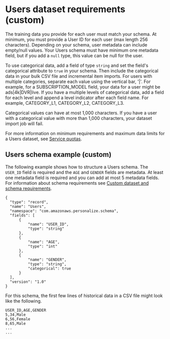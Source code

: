# Users dataset requirements \(custom\)<a name="user-dataset-requirements"></a>

 The training data you provide for each user must match your schema\. At minimum, you must provide a User ID for each user \(max length 256 characters\)\. Depending on your schema, user metadata can include empty/null values\. Your Users schema must have minimum one metadata field, but if you add a `null` type, this value can be null for the user\. 

 To use categorical data, add a field of type `string` and set the field's categorical attribute to `true` in your schema\. Then include the categorical data in your bulk CSV file and incremental item imports\. For users with multiple categories, separate each value using the vertical bar, '\|'\. For example, for a SUBSCRIPTION\_MODEL field, your data for a user might be ads\|4k\|DVR\|live\. If you have a multiple levels of categorical data, add a field for each level and append a level indicator after each field name\. For example, CATEGORY\_L1, CATEGORY\_L2, CATEGORY\_L3\. 

Categorical values can have at most 1,000 characters\. If you have a user with a categorical value with more than 1,000 characters, your dataset import job will fail\. 

For more information on minimum requirements and maximum data limits for a Users dataset, see [Service quotas](limits.md#limits-table)\.

## Users schema example \(custom\)<a name="schema-examples-users"></a>

The following example shows how to structure a Users schema\. The `USER_ID` field is required and the `AGE` and `GENDER` fields are metadata\. At least one metadata field is required and you can add at most 5 metadata fields\. For information about schema requirements see [Custom dataset and schema requirements](custom-datasets-and-schemas.md#dataset-requirements)\.

```
{
  "type": "record",
  "name": "Users",
  "namespace": "com.amazonaws.personalize.schema",
  "fields": [
      {
          "name": "USER_ID",
          "type": "string"
      },
      {
          "name": "AGE",
          "type": "int"
      },
      {
          "name": "GENDER",
          "type": "string",
          "categorical": true
      }
  ],
  "version": "1.0"
}
```

For this schema, the first few lines of historical data in a CSV file might look like the following\.

```
USER_ID,AGE,GENDER
5,34,Male
6,56,Female
8,65,Male
...
...
```